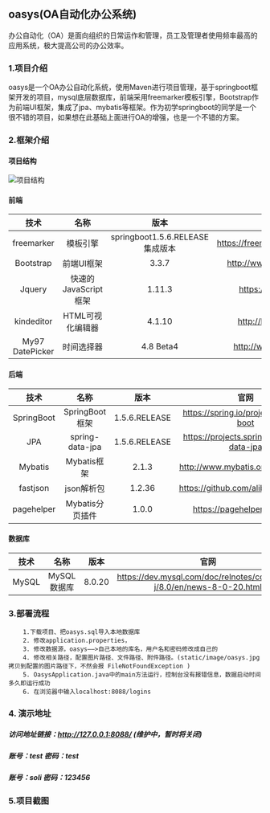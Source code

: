##	oasys(OA自动化办公系统)
 办公自动化（OA）是面向组织的日常运作和管理，员工及管理者使用频率最高的应用系统，极大提高公司的办公效率。
 
<!-- <img src="https://images.gitee.com/uploads/images/2019/0730/114215_38a24a48_1277461.jpeg" width="300"  align=center /> -->

###	1.项目介绍
oasys是一个OA办公自动化系统，使用Maven进行项目管理，基于springboot框架开发的项目，mysql底层数据库，前端采用freemarker模板引擎，Bootstrap作为前端UI框架，集成了jpa、mybatis等框架。作为初学springboot的同学是一个很不错的项目，如果想在此基础上面进行OA的增强，也是一个不错的方案。
### 2.框架介绍
#### 项目结构
![项目结构](https://images.gitee.com/uploads/images/******.png "项目结构目录.png")
#### 前端

| 技术      |    名称| 版本|	官网|
| :--------: | :--------:| :--: |:--:|
| freemarker|模板引擎|springboot1.5.6.RELEASE集成版本|https://freemarker.apache.org/|
| Bootstrap|前端UI框架|3.3.7|http://www.bootcss.com/|
| Jquery|快速的JavaScript框架|1.11.3|https://jquery.com/|
|kindeditor|HTML可视化编辑器|4.1.10|http://kindeditor.net|
|My97 DatePicker|时间选择器|4.8 Beta4|http://www.my97.net/|

#### 后端

| 技术 | 名称 | 版本 | 官网 |
| :--------: | :--------:|:---:|:------:|
|SpringBoot|SpringBoot框架|1.5.6.RELEASE|https://spring.io/projects/spring-boot|
|JPA|spring-data-jpa|1.5.6.RELEASE|https://projects.spring.io/spring-data-jpa|
|Mybatis|Mybatis框架|2.1.3|http://www.mybatis.org/mybatis-3|
|fastjson|json解析包|1.2.36|https://github.com/alibaba/fastjson|
|pagehelper|Mybatis分页插件|1.0.0|https://pagehelper.github.io|

#### 数据库
| 技术 | 名称 | 版本 | 官网 |
| :--------: | :--------:|:---:|:------:|
|MySQL|MySQL数据库|8.0.20|https://dev.mysql.com/doc/relnotes/connector-j/8.0/en/news-8-0-20.html|

### 3.部署流程

	    1.下载项目、把oasys.sql导入本地数据库
		2. 修改application.properties，
		3. 修改数据源，oasys——>自己本地的库名，用户名和密码修改成自己的
		4. 修改相关路径，配置图片路径、文件路径、附件路径。(static/image/oasys.jpg 拷贝到配置的图片路径下，不然会报 FileNotFoundException )
		5. OasysApplication.java中的main方法运行，控制台没有报错信息，数据启动时间多久即运行成功
		6. 在浏览器中输入localhost:8088/logins
		
### 4. 演示地址

#####     访问地址链接：http://127.0.0.1:8088/ (维护中，暂时将关闭)
#####     账号：test      密码：test
#####     账号：soli      密码：123456


###  5.项目截图

